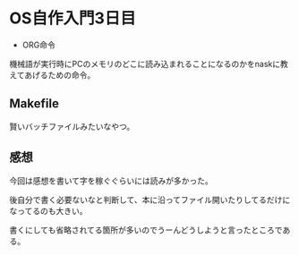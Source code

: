 # OS自作入門3日目

* ORG命令

機械語が実行時にPCのメモリのどこに読み込まれることになるのかをnaskに教えてあげるための命令。

## Makefile

賢いバッチファイルみたいなやつ。

## 感想

今回は感想を書いて字を稼ぐぐらいには読みが多かった。

後自分で書く必要ないなと判断して、本に沿ってファイル開いたりしてるだけになってるのも大きい。

書くにしても省略されてる箇所が多いのでうーんどうしようと言ったところである。
